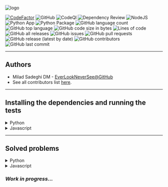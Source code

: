![logo](logo.png)

[![CodeFactor](https://www.codefactor.io/repository/github/everlookneversee/lcrs/badge)](https://www.codefactor.io/repository/github/everlookneversee/lcrs)
![GitHub](https://img.shields.io/github/license/EverLookNeverSee/lcrs)
![CodeQl](https://github.com/EverLookNeverSee/lcrs/actions/workflows/codeql.yml/badge.svg)
![Dependency Review](https://github.com/EverLookNeverSee/lcrs/actions/workflows/dependency-review.yml/badge.svg)
![NodeJS](https://github.com/EverLookNeverSee/lcrs/actions/workflows/node.js.yml/badge.svg)
![Python App](https://github.com/EverLookNeverSee/lcrs/actions/workflows/python-app.yml/badge.svg)
![Python Package](https://github.com/EverLookNeverSee/lcrs/actions/workflows/python-package.yml/badge.svg)
![GitHub language count](https://img.shields.io/github/languages/count/EverLookNeverSee/lcrs)
![GitHub top language](https://img.shields.io/github/languages/top/EverLookNeverSee/lcrs)
![GitHub code size in bytes](https://img.shields.io/github/languages/code-size/EverLookNeverSee/lcrs)
![Lines of code](https://img.shields.io/tokei/lines/github/EverLookNeverSee/lcrs)
![GitHub all releases](https://img.shields.io/github/downloads/EverLookNeverSee/lcrs/total)
![GitHub issues](https://img.shields.io/github/issues-raw/EverLookNeverSee/lcrs)
![GitHub pull requests](https://img.shields.io/github/issues-pr-raw/EverLookNeverSee/lcrs)
![GitHub release (latest by date)](https://img.shields.io/github/v/release/EverLookNeverSee/lcrs)
![GitHub contributors](https://img.shields.io/github/contributors/EverLookNeverSee/lcrs)
![GitHub last commit](https://img.shields.io/github/last-commit/EverLookNeverSee/lcrs)

---

## Authors

* Milad Sadeghi DM - [EverLookNeverSee@GitHub](https://github.com/EverLookNeverSee)
* See all contributors list [here](https://github.com/EverLookNeverSee/LCRS/graphs/contributors).

---

## Installing the dependencies and running the tests
<details>
  <summary>
    Python
  </summary>

1. Creating a python virtual environment:

```commandline
python -m  venv virtual_environment_name
```

2. Activating venv:

```commandline
source virtual_environment_name/bin/activate
```

3. Installing project dependencies:

```commandline
python -m pip install -r requirements.txt
```

4. Running tests:

```commandline
pytest -v tests/
```
</details>

<details>
  <summary>Javascript</summary>

1. Installing [nodeJS](https://nodejs.org/en/download) module
2. Installing project dependencies:

```commandline
nmp install
```

3. Running tests:
```commandline
npm run test
```
</details>

---

## Solved problems

<details>
  <summary>
    Python
  </summary>

* Easy:
  * is_isomorphic
  * number_of_one_bits
  * number_of_good_pairs
  * two_Sum
  * hamming_distance
  * length_of_last_word
  * sorting_the_sentence
  * is_palindrome
  * height_checker
  * binary_search
  * search_insert_position
  * squares_of_a_sorted_array
  * move_zeros
  * valid_palindrome
  * Best_time_to_buy_and_sell_stock
  * Valid_parentheses
  * Reverse linked list
  * Invert binary tree
  * Climbing stairs
  * Reverse bits
  * Is Anagram
  * Merge two linked lists
* Medium:
  * Binary_subarrays_with_sum
  * Group_anagrams
  * Top k frequent elements
  * Product of array except self
* Hard:
  * median_of_two_sorted_arrays
  * first_missing_positive
  * sliding_window_median

</details>

<details>
  <summary>
    Javascript
  </summary>

| ID  |            Title             |                                                                                                                 Links                                                                                                                  | Difficulty Level |
|:---:|:----------------------------:|:--------------------------------------------------------------------------------------------------------------------------------------------------------------------------------------------------------------------------------------:|:----------------:|
| 217 |      Contains Duplicate      |   [Full Description on LeetCode](https://leetcode.com/problems/contains-duplicate/) - [Solution on GitHub](https://github.com/EverLookNeverSee/LCRS/blob/db405df654448525ca16dde8bd9e5461fe5d796e/src/problems/problems.js#L24-L35)    |       Easy       |  
| 242 |        Valid Anagram         |      [Full Description on LeetCode](https://leetcode.com/problems/valid-anagram/) - [Solution on GitHub](https://github.com/EverLookNeverSee/LCRS/blob/db405df654448525ca16dde8bd9e5461fe5d796e/src/problems/problems.js#L37-L73)      |       Easy       |
|  1  |           Two Sum            |         [Full Description on LeetCode](https://leetcode.com/problems/two-sum/) - [Solution on GitHub](https://github.com/EverLookNeverSee/LCRS/blob/8b3a876f3e6738d8747832d9ec014eb9f726e344/src/problems/problems.js#L84-L96)         |       Easy       |
| 347 |   Top k frequent elements    | [Full Description on LeetCode](https://leetcode.com/problems/top-k-frequent-elements/) - [Solution on GitHub](https://github.com/EverLookNeverSee/LCRS/blob/8b3a876f3e6738d8747832d9ec014eb9f726e344/src/problems/problems.js#L12-L22) |      Medium      |
| 49  |        Group anagrams        |     [Full Description on LeetCode](https://leetcode.com/problems/group-anagrams/) - [Solution on GitHub](https://github.com/EverLookNeverSee/LCRS/blob/8b3a876f3e6738d8747832d9ec014eb9f726e344/src/problems/problems.js#L98-L156)     |      Medium      |
| 238 | Product of array except self |                                         [Full Description on LeetCode](https://leetcode.com/problems/product-of-array-except-self/description/) - [Solution on GitHub](https://hereismy.site)                                          |      Medium      |
</details>

### *Work in progress...*
